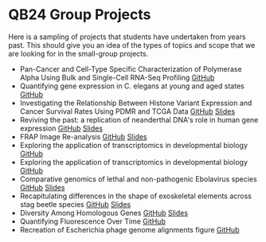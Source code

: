 # QB24 Group Projects

Here is a sampling of projects that students have undertaken from years past. This should give you an idea of the types of topics and scope that we are looking for in the small-group projects.

- Pan-Cancer and Cell-Type Specific Characterization of Polymerase Alpha Using Bulk and Single-Cell RNA-Seq Profiling
    [GitHub](https://github.com/ochoi6/quantbio_project)
- Quantifying gene expression in C. elegans at young and aged states
    [GitHub](https://github.com/ettaschaye/worm-aging)
- Investigating the Relationship Between Histone Variant Expression and Cancer Survival Rates Using PDMR and TCGA Data
    [GitHub](https://github.com/ColinaQ/Cancer_Genome_QuantBio_Project)
    [Slides](https://docs.google.com/presentation/d/1z7yd7P_r4WJA3TQexJCWkS_yBQRqkDl0e7zq1Hqph5w)
- Reviving the past: a replication of neanderthal DNA's role in human gene expression
    [GitHub](https://github.com/Requiem-theDM/neanderthal_introgression)
    [Slides](https://docs.google.com/presentation/d/1InTnAfotq8y3MgHqU8PTZ328DmD4UdptEyXa_lIMsGQ)
- FRAP Image Re-analysis
    [GitHub](https://github.com/dlenchner/qb24_image_analysis)
    [Slides](https://docs.google.com/presentation/d/1TWOr0OYpdGLmi3ymKDzFBMR0HWqh9NBstzVpAkOugoM)
- Exploring the application of transcriptomics in developmental biology
    [GitHub](https://github.com/DanielSanchez-M/qbb2024-Project)
- Exploring the application of transcriptomics in developmental biology
    [GitHub](https://github.com/DanielSanchez-M/qbb2024-Project)
- Comparative genomics of lethal and non-pathogenic Ebolavirus species
    [GitHub](https://github.com/fbattel1/ebola-genomes)
    [Slides](https://docs.google.com/presentation/d/1YlQ47qp497_phBVhHVyRlIltQ_m3KWGGck3ueino8T0)
- Recapitulating differences in the shape of exoskeletal elements across stag beetle species
    [GitHub](https://github.com/RashadNB/qbb2024_beetle_project)
    [Slides](https://docs.google.com/presentation/d/15E8JFUWi4npxKhnnYPtstDMg5AHyqGCjJxwaIwR59wI)
- Diversity Among Homologous Genes
    [GitHub](https://github.com/Ggarram1/Group-Project)
    [Slides](https://docs.google.com/presentation/d/134gtdcx9AfGN8t4SqgLmlcO4cLPa38ICfstJ2mVbg4k)
- Quantifying Fluorescence Over Time
    [GitHub](https://github.com/mcrott/Quant-Bio-Project)
- Recreation of Escherichia phage genome alignments figure
    [GitHub](https://github.com/taborrr/virus-wgs-comparison)
